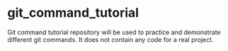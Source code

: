 # git_command_tutorial
Git command tutorial repository will be used to practice and demonstrate different git commands. It does not contain any code for a real project.
